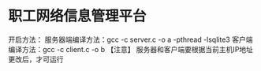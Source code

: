 # 职工网络信息管理平台
开启方法：
服务器端编译方法：gcc -c server.c -o a -pthread -lsqlite3
客户端编译方法：gcc -c client.c -o b
【注意】 服务器和客户端要根据当前主机IP地址更改后，才可运行
